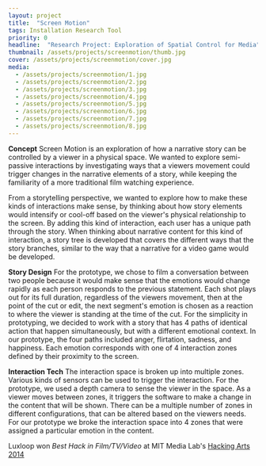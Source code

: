 ```yaml
---
layout: project
title:  "Screen Motion"
tags: Installation Research Tool
priority: 0
headline:  "Research Project: Exploration of Spatial Control for Media"
thumbnail: /assets/projects/screenmotion/thumb.jpg
cover: /assets/projects/screenmotion/cover.jpg
media:
  - /assets/projects/screenmotion/1.jpg
  - /assets/projects/screenmotion/2.jpg
  - /assets/projects/screenmotion/3.jpg
  - /assets/projects/screenmotion/4.jpg
  - /assets/projects/screenmotion/5.jpg
  - /assets/projects/screenmotion/6.jpg
  - /assets/projects/screenmotion/7.jpg
  - /assets/projects/screenmotion/8.jpg
---
```


**Concept**
Screen Motion is an exploration of how a narrative story can be controlled by a viewer in a physical space. We wanted to explore semi-passive interactions by investigating ways that a viewers movement could trigger changes in the narrative elements of a story, while keeping the familiarity of a more traditional film watching experience.

From a storytelling perspective, we wanted to explore how to make these kinds of interactions make sense, by thinking about how story elements would intensify or cool-off based on the viewer's physical relationship to the screen. By adding this kind of interaction, each user has a unique path through the story. When thinking about narrative content for this kind of interaction, a story tree is developed that covers the different ways that the story branches, similar to the way that a narrative for a video game would be developed.

**Story Design**
For the prototype, we chose to film a conversation between two people because it would make sense that the emotions would change rapidly as each person responds to the previous statement. Each shot plays out for its full duration, regardless of the viewers movement, then at the point of the cut or edit, the next segment's emotion is chosen as a reaction to where the viewer is standing at the time of the cut. For the simplicity in prototyping, we decided to work with a story that has 4 paths of identical action that happen simultaneously, but with a different emotional context. In our prototype, the four paths included anger, flirtation, sadness, and happiness. Each emotion corresponds with one of 4 interaction zones defined by their proximity to the screen.

**Interaction Tech**
The interaction space is broken up into multiple zones. Various kinds of sensors can be used to trigger the interaction. For the prototype, we used a depth camera to sense the viewer in the space. As a viewer moves between zones, it triggers the software to make a change in the content that will be shown. There can be a multiple number of zones in different configurations, that can be altered based on the viewers needs. For our prototype we broke the interaction space into 4 zones that were assigned a particular emotion in the content.

Luxloop won *Best Hack in Film/TV/Video* at MIT Media Lab's [Hacking Arts 2014](http://hackingarts.com/hackingarts2014/)
